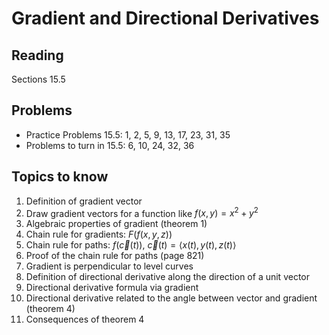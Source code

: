# Gradient and Directional Derivatives

## Reading

Sections 15.5

## Problems

- Practice Problems 15.5: 1, 2, 5, 9, 13, 17, 23, 31, 35
- Problems to turn in 15.5: 6, 10, 24, 32, 36

## Topics to know

1. Definition of gradient vector
2. Draw gradient vectors for a function like $f(x, y) = x^2 + y^2$
3. Algebraic properties of gradient (theorem 1)
4. Chain rule for gradients: $F(f(x, y, z))$
5. Chain rule for paths: $f(\vec c(t))$, $\vec c(t) = \langle x(t), y(t), z(t)\rangle$
6. Proof of the chain rule for paths (page 821)
7. Gradient is perpendicular to level curves
8. Definition of directional derivative along the direction of a unit vector
9. Directional derivative formula via gradient
10. Directional derivative related to the angle between vector and gradient (theorem 4)
11. Consequences of theorem 4
